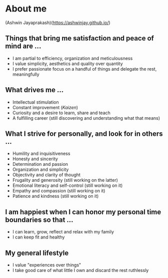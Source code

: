 # About me

(Ashwin Jayaprakash)(https://ashwinjay.github.io/)

## Things that bring me satisfaction and peace of mind are ...

  - I am partial to efficiency, organization and meticulousness
  - I value simplicity, aesthetics and quality over quantity
  - I prefer passionate focus on a handful of things and delegate the rest, meaningfully

## What drives me ...

  - Intellectual stimulation
  - Constant improvement (*Kaizen*)
  - Curiosity and a desire to learn, share and teach
  - A fulfilling career (still discovering and understanding what that means)

## What I strive for personally, and look for in others ...

  - Humility and inquisitiveness
  - Honesty and sincerity
  - Determination and passion
  - Organization and simplicity
  - Objectivity and clarity of thought
  - Frugality and generosity (still working on the latter)
  - Emotional literacy and self-control (still working on it)
  - Empathy and compassion (still working on it)
  - Patience and kindness (still working on it)

## I am happiest when I can honor my personal time boundaries so that ...

  - I can learn, grow, reflect and relax with my family
  - I can keep fit and healthy

## My general lifestyle

  - I value "experiences over things"
  - I take good care of what little I own and discard the rest ruthlessly

